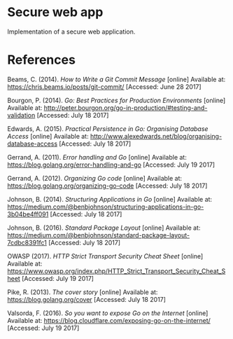 # Secure web app

Implementation of a secure web application.

# References

Beams, C. (2014). *How to Write a Git Commit Message* [online] Available at: https://chris.beams.io/posts/git-commit/ [Accessed: June 28 2017]

Bourgon, P. (2014). *Go: Best Practices for Production Environments* [online] Available at: http://peter.bourgon.org/go-in-production/#testing-and-validation [Accessed: July 18 2017]

Edwards, A. (2015). *Practical Persistence in Go: Organising Database Access* [online] Available at: http://www.alexedwards.net/blog/organising-database-access [Accessed: July 18 2017]

Gerrand, A. (2011). *Error handling and Go* [online] Available at: https://blog.golang.org/error-handling-and-go [Accessed: July 19 2017]

Gerrand, A. (2012). *Organizing Go code* [online] Available at: https://blog.golang.org/organizing-go-code [Accessed: July 18 2017]

Johnson, B. (2014). *Structuring Applications in Go* [online] Available at: https://medium.com/@benbjohnson/structuring-applications-in-go-3b04be4ff091 [Accessed: July 18 2017]

Johnson, B. (2016). *Standard Package Layout* [online] Available at: https://medium.com/@benbjohnson/standard-package-layout-7cdbc8391fc1 [Accessed: July 18 2017]

OWASP (2017). *HTTP Strict Transport Security Cheat Sheet* [online] Available at: https://www.owasp.org/index.php/HTTP_Strict_Transport_Security_Cheat_Sheet [Accessed: July 19 2017]

Pike, R. (2013). *The cover story* [online] Available at: https://blog.golang.org/cover [Accessed: July 18 2017]

Valsorda, F. (2016). *So you want to expose Go on the Internet*  [online] Available at: https://blog.cloudflare.com/exposing-go-on-the-internet/ [Accessed: July 19 2017]
